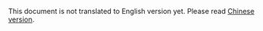 This document is not translated to English version yet. Please read [Chinese version](../../zh-hans/hsm-cold/intro.html).
